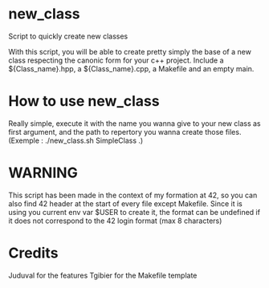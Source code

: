 # new_class
Script to quickly create new classes

With this script, you will be able to create pretty simply the base of a new class respecting the canonic form for your c++ project.
Include a ${Class_name}.hpp, a ${Class_name}.cpp, a Makefile and an empty main.

# How to use new_class
Really simple, execute it with the name you wanna give to your new class as first argument, and the path to repertory you wanna create those files.
(Exemple : ./new_class.sh SimpleClass .)





# WARNING
This script has been made in the context of my formation at 42, so you can also find 42 header at the start of every file except Makefile. 
Since it is using you current env var $USER to create it, the format can be undefined if it does not correspond to the 42 login format (max 8 characters)

# Credits
Juduval for the features
Tgibier for the Makefile template
